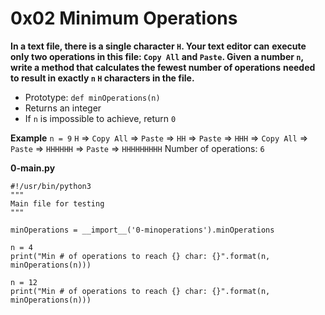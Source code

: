 # 0x02 Minimum Operations


**In a text file, there is a single character `H`. Your text editor can**
**execute only two operations in this file: `Copy All` and `Paste`. Given**
**a number `n`, write a method that calculates the fewest number of operations**
**needed to result in exactly `n` `H` characters in the file.**

* Prototype: `def minOperations(n)`
* Returns an integer
* If `n` is impossible to achieve, return `0`


**Example**
`n = 9`
`H` => `Copy All` => `Paste` => `HH` => `Paste` => `HHH` => `Copy All` => `Paste` => `HHHHHH` => `Paste` => `HHHHHHHHH`
Number of operations: `6`


**0-main.py**
```
#!/usr/bin/python3
"""
Main file for testing
"""

minOperations = __import__('0-minoperations').minOperations

n = 4
print("Min # of operations to reach {} char: {}".format(n, minOperations(n)))

n = 12
print("Min # of operations to reach {} char: {}".format(n, minOperations(n)))
```
